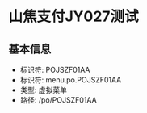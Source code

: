 # 山焦支付JY027测试

## 基本信息

- 标识符: POJSZF01AA
- 标识符: menu.po.POJSZF01AA
- 类型: 虚拟菜单
- 路径: /po/POJSZF01AA
